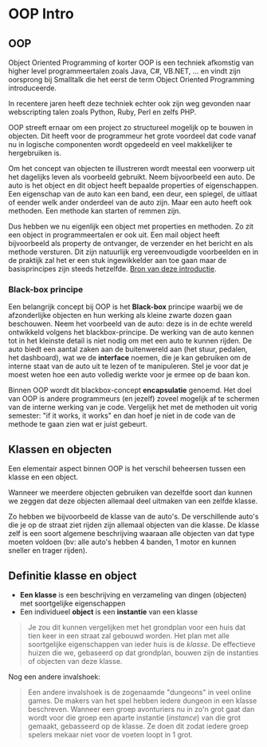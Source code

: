 # OOP Intro

## OOP

Object Oriented Programming of korter OOP is een techniek afkomstig van higher level programmeertalen zoals Java, C\#, VB.NET, ... en vindt zijn oorsprong bij Smalltalk die het eerst de term Object Oriented Programming introduceerde.

In recentere jaren heeft deze techniek echter ook zijn weg gevonden naar webscripting talen zoals Python, Ruby, Perl en zelfs PHP.

OOP streeft ernaar om een project zo structureel mogelijk op te bouwen in objecten. Dit heeft voor de programmeur het grote voordeel dat code vanaf nu in logische componenten wordt opgedeeld en veel makkelijker te hergebruiken is.

Om het concept van objecten te illustreren wordt meestal een voorwerp uit het dagelijks leven als voorbeeld gebruikt. Neem bijvoorbeeld een auto. De auto is het object en dit object heeft bepaalde properties of eigenschappen. Een eigenschap van de auto kan een band, een deur, een spiegel, de uitlaat of eender welk ander onderdeel van de auto zijn. Maar een auto heeft ook methoden. Een methode kan starten of remmen zijn.

Dus hebben we nu eigenlijk een object met properties en methoden. Zo zit een object in programmeertalen er ook uit. Een mail object heeft bijvoorbeeld als property de ontvanger, de verzender en het bericht en als methode versturen. Dit zijn natuurlijk erg vereenvoudigde voorbeelden en in de praktijk zal het er een stuk ingewikkelder aan toe gaan maar de basisprincipes zijn steeds hetzelfde. [Bron van deze introductie](https://www.inventis.be/blog/webdevelopment/de-voordelen-van-object-georienteerd-programmeren/145/).

### Black-box principe

Een belangrijk concept bij OOP is het **Black-box** principe waarbij we de afzonderlijke objecten en hun werking als kleine zwarte dozen gaan beschouwen. Neem het voorbeeld van de auto: deze is in de echte wereld ontwikkeld volgens het blackbox-principe. De werking van de auto kennen tot in het kleinste detail is niet nodig om met een auto te kunnen rijden. De auto biedt een aantal zaken aan de buitenwereld aan \(het stuur, pedalen, het dashboard\), wat we de **interface** noemen, die je kan gebruiken om de interne staat van de auto uit te lezen of te manipuleren. Stel je voor dat je moest weten hoe een auto volledig werkte voor je ermee op de baan kon.

Binnen OOP wordt dit blackbox-concept **encapsulatie** genoemd. Het doel van OOP is andere programmeurs \(en jezelf\) zoveel mogelijk af te schermen van de interne werking van je code. Vergelijk het met de methoden uit vorig semester: "if it works, it works" en dan hoef je niet in de code van de methode te gaan zien wat er juist gebeurt.

## Klassen en objecten

Een elementair aspect binnen OOP is het verschil beheersen tussen een klasse en een object.

Wanneer we meerdere objecten gebruiken van dezelfde soort dan kunnen we zeggen dat deze objecten allemaal deel uitmaken van een zelfde klasse.

Zo hebben we bijvoorbeeld de klasse van de auto's. De verschillende auto's die je op de straat ziet rijden zijn allemaal objecten van die klasse. De klasse zelf is een soort algemene beschrijving waaraan alle objecten van dat type moeten voldoen \(bv: alle auto's hebben 4 banden, 1 motor en kunnen sneller en trager rijden\).

## Definitie klasse en object

* **Een klasse** is een beschrijving en verzameling van dingen \(objecten\) met soortgelijke eigenschappen
* Een individueel **object** is een **instantie** van een klasse

> Je zou dit kunnen vergelijken met het grondplan voor een huis dat tien keer in een straat zal gebouwd worden. Het plan met alle soortgelijke eigenschappen van ieder huis is de _klasse_. De effectieve huizen die we, gebaseerd op dat grondplan, bouwen zijn de instanties of objecten van deze klasse.

Nog een andere invalshoek:

> Een andere invalshoek is de zogenaamde "dungeons" in veel online games. De makers van het spel hebben iedere dungeon in een klasse beschreven. Wanneer een groep avonturiers nu in zo'n grot gaat dan wordt voor die groep een aparte instantie \(_instance_\) van die grot gemaakt, gebasseerd op de klasse. Ze doen dit zodat iedere groep spelers mekaar niet voor de voeten loopt in 1 grot.

